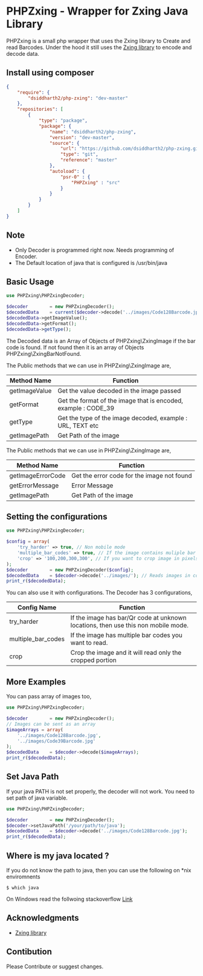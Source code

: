 PHPZxing - Wrapper for Zxing Java Library
===========================================
PHPZxing is a small php wrapper that uses the Zxing library to Create and read Barcodes.
Under the hood it still uses the [Zxing library](https://github.com/zxing/zxing) to encode and decode data.

Install using composer
--------------------

```json
{  
    "require": {
        "dsiddharth2/php-zxing": "dev-master"
    },
    "repositories": [
        {
            "type": "package",
            "package": {
                "name": "dsiddharth2/php-zxing",
                "version": "dev-master",
                "source": {
                    "url": "https://github.com/dsiddharth2/php-zxing.git",
                    "type": "git",
                    "reference": "master"
                },
                "autoload": {
                    "psr-0" : {
                        "PHPZxing" : "src"
                    }
                }
            }
        }
    ]  
}
```

Note
--------------------
* Only Decoder is programmed right now. Needs programming of Encoder.
* The Default location of java that is configured is /usr/bin/java


Basic Usage
----------
```php
use PHPZxing\PHPZxingDecoder;

$decoder        = new PHPZxingDecoder();
$decodedData    = current($decoder->decode('../images/Code128Barcode.jpg'));
$decodedData->getImageValue();
$decodedData->getFormat();
$decodedData->getType();
```

The Decoded data is an Array of Objects of PHPZxing\ZxingImage if the bar code is found. If not found then it is an array of Objects PHPZxing\ZxingBarNotFound.

The Public methods that we can use in PHPZxing\ZxingImage are,

| Method Name       | Function                                                       |
| -------------     |--------------------------------------------------------------|
| getImageValue     | Get the value decoded in the image passed                      |
| getFormat         | Get the format of the image that is encoded, example : CODE_39 |
| getType           | Get the type of the image decoded, example : URL, TEXT etc     |
| getImagePath      | Get Path of the image                                          |

The Public methods that we can use in PHPZxing\ZxingImage are,

| Method Name           | Function                                                       |
| -------------         |--------------------------------------------------------------|
| getImageErrorCode     | Get the error code for the image not found                     |
| getErrorMessage       | Error Message                                                  |
| getImagePath          | Get Path of the image                                          |


Setting the configurations
----------
```php
use PHPZxing\PHPZxingDecoder;

$config = array(
    'try_harder' => true, // Non mobile mode
    'multiple_bar_codes' => true, // If the image contains muliple bar codes
    'crop' => '100,200,300,300', // If you want to crop image in pixels
);
$decoder        = new PHPZxingDecoder($config);
$decodedData    = $decoder->decode('../images/'); // Reads images in complete directory
print_r($decodedData);
```

You can also use it with configurations. The Decoder has 3 configurations,

| Config Name           | Function                                                       |
| -------------         |--------------------------------------------------------------|
| try_harder            | If the image has bar/Qr code at unknown locations, then use this non mobile mode. |
| multiple_bar_codes    | If the image has multiple bar codes you want to read. |
| crop                  | Crop the image and it will read only the cropped portion |

More Examples
----------

You can pass array of images too,

```php
use PHPZxing\PHPZxingDecoder;

$decoder        = new PHPZxingDecoder();
// Images can be sent as an array
$imageArrays = array(
    '../images/Code128Barcode.jpg',
    '../images/Code39Barcode.jpg'
);
$decodedData    = $decoder->decode($imageArrays);
print_r($decodedData);
```

Set Java Path
----------
If your java PATH is not set properly, the decoder will not work. You need to set path of java variable.

```php
use PHPZxing\PHPZxingDecoder;

$decoder        = new PHPZxingDecoder();
$decoder->setJavaPath('/your/path/to/java');
$decodedData    = $decoder->decode('../images/Code128Barcode.jpg');
print_r($decodedData);
```

Where is my java located ?
----------
If you do not know the path to java, then you can use the following on *nix enviromnents
```
$ which java
```

On Windows read the follwoing stackoverflow [Link](https://stackoverflow.com/questions/304319/is-there-an-equivalent-of-which-on-the-windows-command-line)

## Acknowledgments

* [Zxing library](https://github.com/zxing/zxing)

Contibution
----------
Please Contribute or suggest changes.

